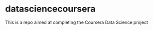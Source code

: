 datasciencecoursera
===================

This is a repo aimed at completing the Coursera Data Science project
